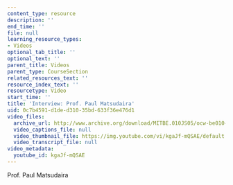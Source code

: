 ```yaml
---
content_type: resource
description: ''
end_time: ''
file: null
learning_resource_types:
- Videos
optional_tab_title: ''
optional_text: ''
parent_title: Videos
parent_type: CourseSection
related_resources_text: ''
resource_index_text: ''
resourcetype: Video
start_time: ''
title: 'Interview: Prof. Paul Matsudaira'
uid: 0c7b4591-d1de-d310-35bd-633f36e476d1
video_files:
  archive_url: http://www.archive.org/download/MITBE.010JS05/ocw-be010-Matsudaira-220k.mp4
  video_captions_file: null
  video_thumbnail_file: https://img.youtube.com/vi/kgaJf-mQSAE/default.jpg
  video_transcript_file: null
video_metadata:
  youtube_id: kgaJf-mQSAE
---
```


Prof. Paul Matsudaira



